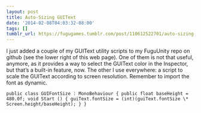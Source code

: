 ```yaml
---
layout: post
title: Auto-Sizing GUIText
date: '2014-02-08T04:03:32-08:00'
tags: []
tumblr_url: https://fugugames.tumblr.com/post/110612522701/auto-sizing-guitext
---
```

I just added a couple of my GUIText utility scripts to my FuguUnity repo on github (see the lower right of this web page). One of them is not that useful, anymore, as it provides a way to select the GUIText color in the Inspector, but that’s a built-in feature, now. The other I use everywhere: a script to scale the GUIText according to screen resolution. Remember to import the font as dynamic.

    public class GUIFontSize : MonoBehaviour { public float baseHeight = 480.0f; void Start () { guiText.fontSize = (int)(guiText.fontSize \* Screen.height/baseHeight); } }

